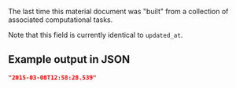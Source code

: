 The last time this material document was "built" from a collection of associated computational tasks.

Note that this field is currently identical to `updated_at`.





## Example output in JSON

```json
"2015-03-08T12:58:28.539"
```

